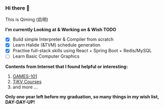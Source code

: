 ### Hi there 👋

This is Qiming (启明)

**I’m currently Looking at & Working on & Wish TODO**
- [x] Build simple Interpreter & Compiler from scratch
- [x] Learn Halide (&TVM) schedule generation
- [x] Practise full-stack skills using React + Spring Boot + Redis/MySQL
- [ ] Learn Basic Computer Graphics

**Contents from Internet that I found helpful or interesting:**

1. [GAMES-101](https://sites.cs.ucsb.edu/~lingqi/teaching/games101.html)
2. [TiKV Courses](https://github.com/pingcap/talent-plan)
3. and more ...

**Only one year left before my graduation, so many things in my wish list, DAY-DAY-UP!**
